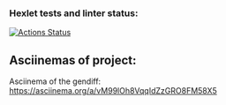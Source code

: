 ### Hexlet tests and linter status:
[![Actions Status](https://github.com/DedMazai36/frontend-project-46/workflows/hexlet-check/badge.svg)](https://github.com/DedMazai36/frontend-project-46/actions)

## Asciinemas of project:

Asciinema of the gendiff: https://asciinema.org/a/vM99lOh8VqqIdZzGRO8FM58X5
